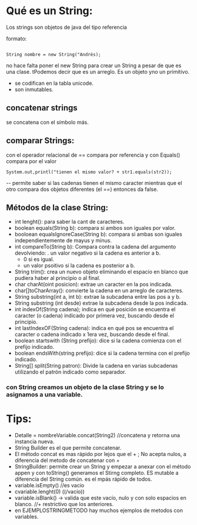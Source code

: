 # Qué es un String:
Los strings son objetos de java del tipo referencia 


formato: 
```

String nombre = new String("Andrés);
```
no hace falta poner el new String para crear un String a pesar de que es una clase.
tPodemos decir que es un arreglo. Es un objeto yno un primitivo.
- se codifican en la tabla unicode. 
- son inmutables.

## concatenar strings
se concatena con el símbolo más. 

## comparar Strings:
con el operador relacional de == compara por referencia y con Equals() compara por el valor

```
System.out,printl("tienen el mismo valor? + str1.equals(str2));
```
 -- permite saber si las cadenas tienen el mismo caracter mientras que el otro compara dos objetos diferentes (el ==) entonces da false.

 ## Métodos de la clase String:
 - int lenght(): para saber la cant de caracteres.
 - boolean equals(String b): compara si ambos son iguales por valor.
 - booloean equalsIgnoreCase(String b): compara si ambas son iguales independientemente de mayus y minus.
 - int compareTo(String b): Compara contra la cadena del argumento devolviendo: 
    . un valor negativo si la cadena es anterior a b.
    -  0 si es igual.
    -  un valor psoitivo si la cadena es posterior a b.
- String trim(): crea un nuevo objeto eliminando el espacio en blanco que pudiera haber al principio o al final.
- char charAt(oint posicion): extrae un caracter en la pos indicada.
- char[]toCharArray(): convierte la cadena en un arreglo de caracteres.
- String substring(int a, int b): extrae la subcadena entre las pos a y b.
- String substring (int desde) extrae la subcadena desde la pos indicada.
- int indexOf(String cadena); indica en qué posición se encuentra el caracter (o cadena) indicado por primera vez, buscando desde el principio.
- int lastIndexOF(String cadena): indica en qué pos se encuentra el caracter o cadena indicado x 1era vez, buscando desde el final.
- boolean startswith (String prefijo): dice si la cadena comienza con el prefijo indicado.
- boolean endsWith(string prefijo): dice si la cadena termina con el prefijo indicado.
- String[] split(String patron): Divide la cadena en varias subcadenas utilizando el patrón indicado como separador.

### con String creamos un objeto de la clase String y se lo asignamos a una variable.


# Tips:
- Detalle = nombreVariable.concat(String2) //concatena y retorna una instancia nueva.
- String Builder es el que permite concatenar.
- El método concat es mas rápido por lejos que el + ; No acepta nulos, a diferencia del metodo de concatenar con + 
- StringBuilder: permite crear un String y empezar a anexar con el método appen y con toString() generamos el Stirng completo. ES mutable a diferencia del String común. es el mpás rápido de todos.
- variable.isEmpty() //es vacio 
- cvariable.lenght(0) ((/vacío))
- variable.isBlank() -> valida que este vacío, nulo y con solo espacios en blanco. //+ restrictivo que los anteriores.
- en EJEMPLOSTRINGMETODO hay muchos ejemplos de metodos con variables.

